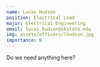 ```yaml
---
name: Lucas Hudson
position: Electrical Lead
major: Electrical Engineering
email: lucas.hudson@okstate.edu
img: assets/officers/lhudson.jpg
importance: 6
---
```

Do we need anything here?